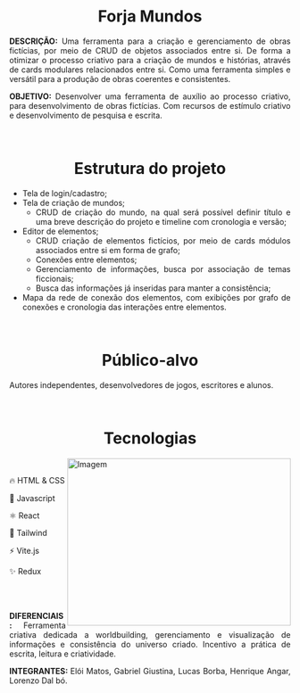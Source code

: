 <div align="center">
    <h1>Forja Mundos</h1>
</div>
<div align="justify">
  <p><strong>DESCRIÇÃO:</strong> Uma ferramenta para a criação e gerenciamento de obras fictícias, por meio de CRUD de objetos associados entre si. De forma a otimizar o processo criativo para a criação de mundos e histórias, através de cards modulares relacionados entre si. Como uma ferramenta simples e versátil para a produção de obras coerentes e consistentes.</p>
<p><strong>OBJETIVO:</strong> Desenvolver uma ferramenta de auxílio ao processo criativo, para desenvolvimento de obras fictícias. Com recursos de estímulo criativo e desenvolvimento de pesquisa e escrita.</p>
</div></br>
<div align="center">
    <h1>Estrutura do projeto</h1>
</div>
<div align="justify">
<ul>
  <li>Tela de login/cadastro;</li>
  <li>Tela de criação de mundos;
    <ul>
      <li>CRUD de criação do mundo, na qual será possível definir título e uma breve descrição do projeto e timeline com cronologia e versão;</li>
    </ul>
  </li>
  <li>Editor de elementos; 
    <ul>
      <li>CRUD criação de elementos fictícios, por meio de cards módulos associados entre si em forma de grafo;</li>
      <li>Conexões entre elementos;</li>
      <li>Gerenciamento de informações, busca por associação de temas ficcionais;</li>
      <li>Busca das informações já inseridas para manter a consistência;</li>
    </ul>
  </li>
  <li>Mapa da rede de conexão dos elementos, com exibições por grafo de conexões e cronologia das interações entre elementos. </li>
</ul>
</div><br>
<div align="center">
    <h1>Público-alvo</h1>
</div>
<div align="justify">
  <p>Autores independentes, desenvolvedores de jogos, escritores e alunos.</p>
</div></br>
<div align="center">
    <h1>Tecnologias</h1>
</div>
<div>
    <img height="300px" align="right" src="https://media.giphy.com/media/UZQCbV4OW1mXdHJNPS/giphy.gif" alt="Imagem" min-width="400px" max-width="400px" width="400px" align="right">
    <div align="left"><br>
	      <p>🔥 HTML & CSS</p>
        <p>🦏 Javascript</p>
        <p>⚛️ React<p>
        <p>🌊 Tailwind</p>
        <p>⚡ Vite.js</p>
        <p>✨ Redux</p>
        </br>
        </br>
        <p align="justify"><strong>DIFERENCIAIS: </strong>Ferramenta criativa dedicada a worldbuilding, gerenciamento e visualização de informações e consistência do universo criado. Incentivo a prática de escrita, leitura e criatividade. </p>
	<p align="justify"><strong>INTEGRANTES: </strong>Elói Matos, Gabriel Giustina, Lucas Borba, Henrique Angar, Lorenzo Dal bó. </p>
    </div>	
</div>


